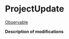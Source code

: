 # ProjectUpdate
[Observable](https://observablehq.com/@unknowncoder-ws/project485)

**Description of  modifications**
